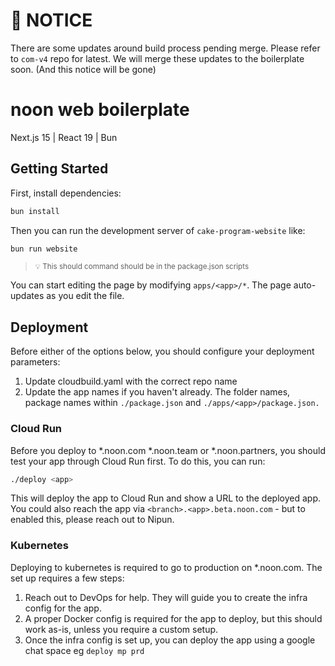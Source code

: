 # 🚧 NOTICE
There are some updates around build process pending merge. Please refer to `com-v4` repo for latest.
We will merge these updates to the boilerplate soon. (And this notice will be gone)

# noon web boilerplate
Next.js 15 | React 19 | Bun

## Getting Started

First, install dependencies:

```bash
bun install
```

Then you can run the development server of `cake-program-website` like:
```bash
bun run website
```
><small>💡 This should command should be in the package.json scripts </small>

You can start editing the page by modifying `apps/<app>/*`. The page auto-updates as you edit the file.

## Deployment
Before either of the options below, you should configure your deployment parameters:
1. Update cloudbuild.yaml with the correct repo name
2. Update the app names if you haven't already. The folder names, package names within `./package.json` and `./apps/<app>/package.json.`

### Cloud Run
Before you deploy to *.noon.com *.noon.team or *.noon.partners, you should test your app through Cloud Run first.
To do this, you can run:
```bash
./deploy <app>
```
This will deploy the app to Cloud Run and show a URL to the deployed app.
You could also reach the app via `<branch>.<app>.beta.noon.com` - but to enabled this, please reach out to Nipun.

### Kubernetes
Deploying to kubernetes is required to go to production on *.noon.com.
The set up requires a few steps:
1. Reach out to DevOps for help. They will guide you to create the infra config for the app.
2. A proper Docker config is required for the app to deploy, but this should work as-is, unless you require a custom setup.
3. Once the infra config is set up, you can deploy the app using a google chat space eg `deploy mp prd`

